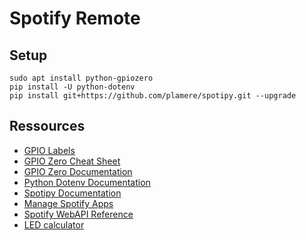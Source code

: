 # Spotify Remote

## Setup

```
sudo apt install python-gpiozero
pip install -U python-dotenv
pip install git+https://github.com/plamere/spotipy.git --upgrade
```

## Ressources

* [GPIO Labels](https://github.com/splitbrain/rpibplusleaf)
* [GPIO Zero Cheat Sheet](https://static.raspberrypi.org/files/education/posters/GPIO_Zero_Cheatsheet.pdf)
* [GPIO Zero Documentation](https://gpiozero.readthedocs.io/en/stable/recipes.html)
* [Python Dotenv Documentation](https://github.com/theskumar/python-dotenv)
* [Spotipy Documentation](http://spotipy.readthedocs.io/en/latest/#)
* [Manage Spotify Apps](https://developer.spotify.com/dashboard/login)
* [Spotify WebAPI Reference](https://developer.spotify.com/documentation/web-api/reference/)
* [LED calculator](http://led.linear1.org/1led.wiz)